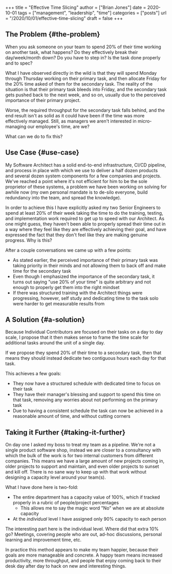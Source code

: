 +++
title = "Effective Time Slicing"
author = ["Brian Jones"]
date = 2020-10-01
tags = ["management", "leadership", "time"]
categories = ["posts"]
url = "/2020/10/01/effective-time-slicing"
draft = false
+++

## The Problem {#the-problem}

When you ask someone on your team to spend 20% of their time working on another task, what happens? Do they effectively break their day/week/month down? Do you have to step in? Is the task done properly and to spec?

What I have observed directly in the wild is that they will spend Monday through Thursday working on their primary task, and then allocate Friday for the 20% time asked of them for the secondary task. The reality of the situation is that their primary task bleeds into Friday, and the secondary task gets pushed back to the next week, and so on, usually due to the perceived importance of their primary project.

Worse, the required throughput for the secondary task falls behind, and the end result isn't as solid as it could have been if the time was more effectively managed. Still, as managers we aren't interested in micro-managing our employee's time, are we?

What can we do to fix this?


## Use Case {#use-case}

My Software Architect has a solid end-to-end infrastructure, CI/CD pipeline, and process in place with which we use to deliver a half dozen products and several dozen system components for a few companies and projects. We've reached a point where it's not efficient for him to be the sole proprietor of these systems, a problem we have been working on solving for awhile now (my own personal mandate is to de-silo <span class="underline">everyone</span>, build redundancy into the team, and spread the knowledge).

In order to achieve this I have explicitly asked my two Senior Engineers to spend at least 20% of their week taking the time to do the training, testing, and implementation work required to get up to speed with our Architect. As one might guess, they haven't been able to properly spread their time out in a way where they feel like they are effectively achieving their goal, and have expressed the fact that they don't feel like they are making genuine progress. Why is this?

After a couple conversations we came up with a few points:

-   As stated earlier, the perceived importance of their primary task was taking priority in their minds and not allowing them to back off and make time for the secondary task
-   Even though I emphasized the importance of the secondary task, it turns out saying "use 20% of your time" is quite arbitrary and not enough to properly get them into the right mindset
-   If there was structured training with the Architect things were progressing, however, self study and dedicating time to the task solo were harder to get measurable results from


## A Solution {#a-solution}

Because Individual Contributors are focused on their tasks on a day to day scale, I propose that it then makes sense to frame the time scale for additional tasks around the unit of a single day.

If we propose they spend 20% of their time to a secondary task, then that means they should instead dedicate two contiguous hours <span class="underline">each day</span> for that task.

This achieves a few goals:

-   They now have a structured schedule with dedicated time to focus on their task
-   They have their manager's blessing and support to spend this time on that task, removing any worries about not performing on the primary task
-   Due to having a consistent schedule the task can now be achieved in a reasonable amount of time, and without cutting corners


## Taking it Further {#taking-it-further}

On day one I asked my boss to treat my team as a pipeline. We're not a single product software shop, instead we are closer to a consultancy with which the bulk of the work is for two internal customers from different companies. This means we have a large amount of new projects coming in, older projects to support and maintain, and even older projects to sunset and kill off. There is no sane way to keep up with that work without designing a capacity level around your team(s).

What I have done here is two-fold:

-   The entire department has a capacity value of 100%, which if tracked properly in a rubric of people/project percentages
    -   This allows me to say the magic word "No" when we are at absolute capacity
-   At the _individual_ level I have assigned only 90% capacity to each person

The interesting part here is the individual level. Where did that extra 10% go? Meetings, covering people who are out, ad-hoc discussions, personal learning and improvement time, etc.

In practice this method appears to make my team happier, because their goals are more manageable and concrete. A happy team means increased productivity, more throughput, and people that enjoy coming back to their desk day after day to hack on new and interesting things.
